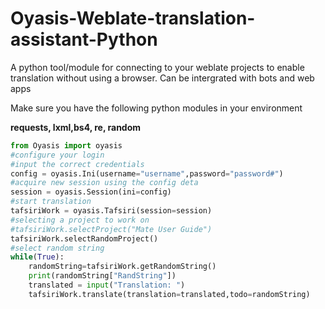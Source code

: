 # Oyasis-Weblate-translation-assistant-Python


A python tool/module for connecting to your weblate projects to enable translation without using a browser. Can be intergrated with bots and web apps


Make sure you have the following python modules in your environment 

**requests, lxml,bs4, re, random**


```python
from Oyasis import oyasis
#configure your login
#input the correct credentials
config = oyasis.Ini(username="username",password="password#")
#acquire new session using the config deta
session = oyasis.Session(ini=config)
#start translation
tafsiriWork = oyasis.Tafsiri(session=session)
#selecting a project to work on
#tafsiriWork.selectProject("Mate User Guide")
tafsiriWork.selectRandomProject()
#select random string
while(True):
    randomString=tafsiriWork.getRandomString()
    print(randomString["RandString"])
    translated = input("Translation: ")
    tafsiriWork.translate(translation=translated,todo=randomString)
```
